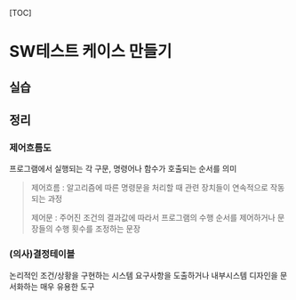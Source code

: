 [TOC]

# SW테스트 케이스 만들기

## 실습



## 정리

### 제어흐름도

프로그램에서 실행되는 각 구문, 명령어나 함수가 호출되는 순서를 의미

> 제어흐름 : 알고리즘에 따른 명령문을 처리할 때 관련 장치들이 연속적으로 작동되는 과정
>
> 제어문 : 주어진 조건의 결과값에 따라서 프로그램의 수행 순서를 제어하거나 문장들의 수행 횟수를 조정하는 문장

### (의사)결정테이블

논리적인 조건/상황을 구현하는 시스템 요구사항을 도출하거나 내부시스템 디자인을 문서화하는 매우 유용한 도구
